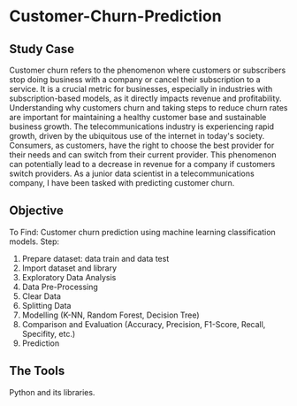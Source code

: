 # Customer-Churn-Prediction
## Study Case
Customer churn refers to the phenomenon where customers or subscribers stop doing business with a company or cancel their subscription to a service. It is a crucial metric for businesses, especially in industries with subscription-based models, as it directly impacts revenue and profitability. Understanding why customers churn and taking steps to reduce churn rates are important for maintaining a healthy customer base and sustainable business growth.
The telecommunications industry is experiencing rapid growth, driven by the ubiquitous use of the internet in today's society. Consumers, as customers, have the right to choose the best provider for their needs and can switch from their current provider. This phenomenon can potentially lead to a decrease in revenue for a company if customers switch providers. As a junior data scientist in a telecommunications company, I have been tasked with predicting customer churn.
## Objective
To Find:
Customer churn prediction using machine learning classification models.
Step:
1. Prepare dataset: data train and data test
2. Import dataset and library
3. Exploratory Data Analysis
4. Data Pre-Processing
5. Clear Data
6. Splitting Data
7. Modelling (K-NN, Random Forest, Decision Tree)
8. Comparison and Evaluation (Accuracy, Precision, F1-Score, Recall, Specifity, etc.)
9. Prediction
## The Tools
Python and its libraries.
